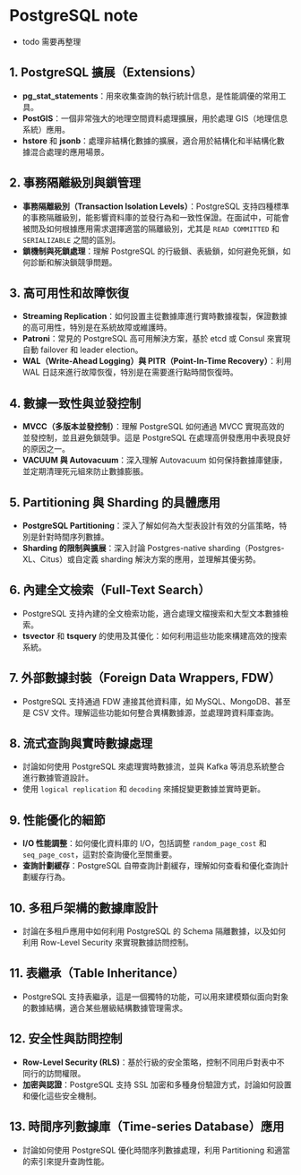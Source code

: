 
# PostgreSQL note

* todo 需要再整理

## 1. **PostgreSQL 擴展（Extensions）**
   - **pg_stat_statements**：用來收集查詢的執行統計信息，是性能調優的常用工具。
   - **PostGIS**：一個非常強大的地理空間資料處理擴展，用於處理 GIS（地理信息系統）應用。
   - **hstore** 和 **jsonb**：處理非結構化數據的擴展，適合用於結構化和半結構化數據混合處理的應用場景。

## 2. **事務隔離級別與鎖管理**
   - **事務隔離級別（Transaction Isolation Levels）**：PostgreSQL 支持四種標準的事務隔離級別，能影響資料庫的並發行為和一致性保證。在面試中，可能會被問及如何根據應用需求選擇適當的隔離級別，尤其是 `READ COMMITTED` 和 `SERIALIZABLE` 之間的區別。
   - **鎖機制與死鎖處理**：理解 PostgreSQL 的行級鎖、表級鎖，如何避免死鎖，如何診斷和解決鎖競爭問題。

## 3. **高可用性和故障恢復**
   - **Streaming Replication**：如何設置主從數據庫進行實時數據複製，保證數據的高可用性，特別是在系統故障或維護時。
   - **Patroni**：常見的 PostgreSQL 高可用解決方案，基於 etcd 或 Consul 來實現自動 failover 和 leader election。
   - **WAL（Write-Ahead Logging）與 PITR（Point-In-Time Recovery）**：利用 WAL 日誌來進行故障恢復，特別是在需要進行點時間恢復時。

## 4. **數據一致性與並發控制**
   - **MVCC（多版本並發控制）**：理解 PostgreSQL 如何通過 MVCC 實現高效的並發控制，並且避免鎖競爭。這是 PostgreSQL 在處理高併發應用中表現良好的原因之一。
   - **VACUUM 與 Autovacuum**：深入理解 Autovacuum 如何保持數據庫健康，並定期清理死元組來防止數據膨脹。

## 5. **Partitioning 與 Sharding 的具體應用**
   - **PostgreSQL Partitioning**：深入了解如何為大型表設計有效的分區策略，特別是針對時間序列數據。
   - **Sharding 的限制與擴展**：深入討論 Postgres-native sharding（Postgres-XL、Citus）或自定義 sharding 解決方案的應用，並理解其優劣勢。

## 6. **內建全文檢索（Full-Text Search）**
   - PostgreSQL 支持內建的全文檢索功能，適合處理文檔搜索和大型文本數據檢索。
   - **tsvector** 和 **tsquery** 的使用及其優化：如何利用這些功能來構建高效的搜索系統。

## 7. **外部數據封裝（Foreign Data Wrappers, FDW）**
   - PostgreSQL 支持通過 FDW 連接其他資料庫，如 MySQL、MongoDB、甚至是 CSV 文件。理解這些功能如何整合異構數據源，並處理跨資料庫查詢。

## 8. **流式查詢與實時數據處理**
   - 討論如何使用 PostgreSQL 來處理實時數據流，並與 Kafka 等消息系統整合進行數據管道設計。
   - 使用 `logical replication` 和 `decoding` 來捕捉變更數據並實時更新。

## 9. **性能優化的細節**
   - **I/O 性能調整**：如何優化資料庫的 I/O，包括調整 `random_page_cost` 和 `seq_page_cost`，這對於查詢優化至關重要。
   - **查詢計劃緩存**：PostgreSQL 自帶查詢計劃緩存，理解如何查看和優化查詢計劃緩存行為。

## 10. **多租戶架構的數據庫設計**
   - 討論在多租戶應用中如何利用 PostgreSQL 的 Schema 隔離數據，以及如何利用 Row-Level Security 來實現數據訪問控制。

## 11. **表繼承（Table Inheritance）**
   - PostgreSQL 支持表繼承，這是一個獨特的功能，可以用來建模類似面向對象的數據結構，適合某些層級結構數據管理需求。

## 12. **安全性與訪問控制**
   - **Row-Level Security (RLS)**：基於行級的安全策略，控制不同用戶對表中不同行的訪問權限。
   - **加密與認證**：PostgreSQL 支持 SSL 加密和多種身份驗證方式，討論如何設置和優化這些安全機制。

## 13. **時間序列數據庫（Time-series Database）應用**
   - 討論如何使用 PostgreSQL 優化時間序列數據處理，利用 Partitioning 和適當的索引來提升查詢性能。


